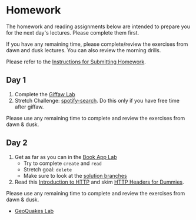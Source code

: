 # Homework

The homework and reading assignments below are intended to prepare you for the next day's lectures. Please complete them first.

If you have any remaining time, please complete/review the exercises from dawn and dusk lectures. You can also review the morning drills.

Please refer to the [Instructions for Submitting Homework](/how-tos/homework-submission.md).

## Day 1

1. Complete the [Giffaw Lab](https://github.com/sf-wdi-25/giffaw)
2. Stretch Challenge:  [spotify-search](https://github.com/sf-wdi-25/spotify-search).  Do this only if you have free time after giffaw.

Please use any remaining time to complete and review the exercises from dawn & dusk.

## Day 2

1. Get as far as you can in the [Book App Lab](https://github.com/sf-wdi-25/ajax-crud-book-app)
    * Try to complete `create` and `read`
    * Stretch goal: `delete`
    * Make sure to look at the [solution branches](https://github.com/sf-wdi-25/ajax-crud-book-app/branches)
2. Read this [Introduction to HTTP](http://code.tutsplus.com/tutorials/http-the-protocol-every-web-developer-must-know-part-1--net-31177) and skim [HTTP Headers for Dummies](http://code.tutsplus.com/tutorials/http-headers-for-dummies--net-8039).

Please use any remaining time to complete and review the exercises from dawn & dusk.
- [GeoQuakes Lab](https://github.com/sf-wdi-25/geoquakes-lite)

<!-- 
## Day 3

1. Reading
2. Bonus/Stretch

Please use any remaining time to complete and review the exercises from dawn & dusk.

## Day 4

1. Reading
2. Friday Review Prep
    - Complete the [Week 1 Self-Assessment](#PENDING) and identify 2 topics you want to review tomorrow
    - Ask and/or upvote 3 questions on QuestionCookie: http://www.questioncookie.com/wdi-25-w1-review

Please use any remaining time to complete and review the exercises from dawn & dusk.

## Day 5 - Weekend Homework

1. Reading
2. Weekend Lab

Please use any remaining time to review exercises/drills from the week! And don't forget to sleep!

-->
